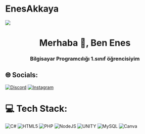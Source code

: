 # EnesAkkaya

[![](https://visitcount.itsvg.in/api?id=YusufSmsk&icon=0&color=12)](https://visitcount.itsvg.in)

<h1 align="center">Merhaba 👋, Ben Enes</h1>
<h3 align="center">Bilgisayar Programcılığı 1.sınıf öğrencisiyim</h3>


## 🌐 Socials:
[![Discord](https://img.shields.io/badge/Discord-%237289DA.svg?logo=discord&logoColor=white)](https://discord.com/users/1066898569921044560) [![Instagram](https://img.shields.io/badge/Instagram-%23E4405F.svg?logo=Instagram&logoColor=white)](https://instagram.com/akkayanz38)

# 💻 Tech Stack:
![C#](https://img.shields.io/badge/c%23-%23239120.svg?style=plastic&logo=c-sharp&logoColor=white) ![HTML5](https://img.shields.io/badge/html5-%23E34F26.svg?style=plastic&logo=html5&logoColor=white) ![PHP](https://img.shields.io/badge/php-%23777BB4.svg?style=plastic&logo=php&logoColor=white) ![NodeJS](https://img.shields.io/badge/node.js-6DA55F?style=plastic&logo=node.js&logoColor=white) ![UNITY](https://img.shields.io/badge/Unity-%2320232a.svg?style=plastic&logo=unity&logoColor=white) ![MySQL](https://img.shields.io/badge/mysql-%2300f.svg?style=plastic&logo=mysql&logoColor=white) ![Canva](https://img.shields.io/badge/Canva-%2300C4CC.svg?style=plastic&logo=Canva&logoColor=white) 	
